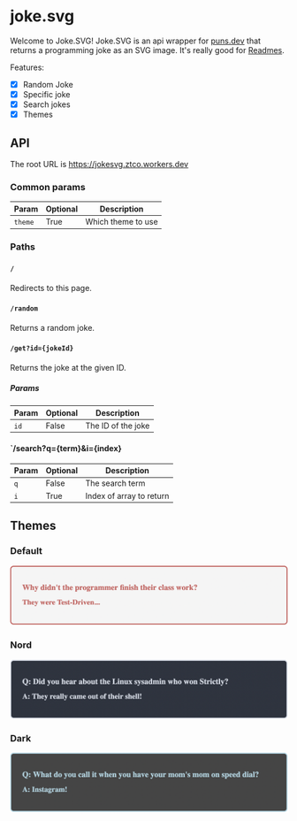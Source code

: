 # joke.svg

Welcome to Joke.SVG! Joke.SVG is an api wrapper for [puns.dev](https://puns.dev) that returns a programming joke as an SVG image. It's really good for [Readmes](https://github.com/ztcollazo).

Features:

- [X] Random Joke
- [X] Specific joke
- [X] Search jokes
- [X] Themes

## API

The root URL is <https://jokesvg.ztco.workers.dev>

### Common params

| Param    | Optional | Description        |
| -------- | -------- | ------------------ |
| `theme`  | True     | Which theme to use |

### Paths

#### `/`

Redirects to this page.

#### `/random`

Returns a random joke.

#### `/get?id={jokeId}`

Returns the joke at the given ID.

##### Params

| Param | Optional | Description        |
| ----- | -------- | ------------------ |
| `id`  | False    | The ID of the joke |

#### `/search?q={term}&i={index}

| Param | Optional | Description              |
| ----- | -------- | ------------------------ |
| `q`   | False    | The search term          |
| `i`   | True     | Index of array to return |

## Themes

### Default

![The Default Theme](./assets/default.png)

### Nord

![The Nord Theme](./assets/nord.png)

### Dark

![The Dark Theme](./assets/dark.png)
